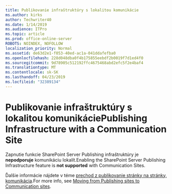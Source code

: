 ```yaml
---
title: Publikovanie infraštruktúry s lokalitou komunikácie
ms.author: kirks
author: Techwriter40
ms.date: 1/14/2019
ms.audience: ITPro
ms.topic: article
ms.prod: office-online-server
ROBOTS: NOINDEX, NOFOLLOW
localization_priority: Normal
ms.assetid: de63d2e1-f053-40ed-ac1a-041ddafefba0
ms.openlocfilehash: 228d048dba0f4b175855eebdf2b0019f7d1ed4f0
ms.sourcegitcommit: 9d78905c512192ffc4675468abd2efc5f2e4baf4
ms.translationtype: MT
ms.contentlocale: sk-SK
ms.lasthandoff: 04/23/2019
ms.locfileid: "32389134"
---
```

# <a name="publishing-infrastructure-with-a-communication-site"></a><span data-ttu-id="b4e2a-102">Publikovanie infraštruktúry s lokalitou komunikácie</span><span class="sxs-lookup"><span data-stu-id="b4e2a-102">Publishing Infrastructure with a Communication Site</span></span>


<span data-ttu-id="b4e2a-103">Zapnutie funkcie SharePoint Server Publishing infraštruktúry je **nepodporuje** komunikáciu lokalít.</span><span class="sxs-lookup"><span data-stu-id="b4e2a-103">Enabling the SharePoint Server Publishing Infrastructure feature is **not supported** with Communication Sites.</span></span> 
  
<span data-ttu-id="b4e2a-104">Ďalšie informácie nájdete v téme [prechod z publikovanie stránky na stránky, komunikácia](https://docs.microsoft.com/sharepoint/publishing-sites-classic-to-modern-experience).</span><span class="sxs-lookup"><span data-stu-id="b4e2a-104">For more info, see [Moving from Publishing sites to Communication sites](https://docs.microsoft.com/sharepoint/publishing-sites-classic-to-modern-experience).</span></span> 
  

